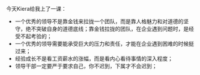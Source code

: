 <!---
markmeta_author: wongoo
markmeta_date: 2016-03-28
markmeta_title: 一个优秀领导的特质
markmeta_categories: 感悟
markmeta_tags: 管理,成长
-->
今天Kiera给我上了一课：

* 一个优秀的领导不是靠金钱来拉拢一个团队，而是靠人格魅力和对道德的坚守，绝不突破自身的道德底线；靠金钱拉拢的团队，在企业遇到问题时，是经受不起考验的；
* 一个优秀的领导需要能承受巨大的压力和责任，才能在企业遇到困难的时候挺过来；
* 经验成长不是看工资薪水的涨幅，而是看内心看待事情的深入程度；
* 领导干部一定要严于要求自己，你不迟到，下属才不会迟到；


